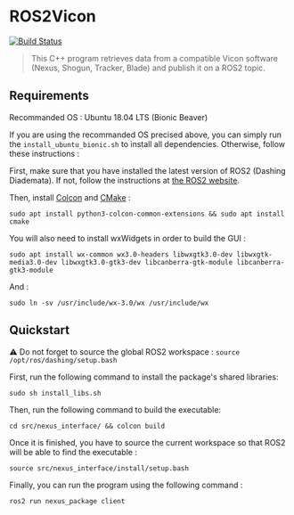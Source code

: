 # ROS2Vicon

[![Build Status](https://travis-ci.com/aheuillet/Vicon-ROS2.svg?branch=master)](https://travis-ci.com/aheuillet/Vicon-ROS2)

> This C++ program retrieves data from a compatible Vicon software (Nexus, Shogun, Tracker, Blade) and publish it on a ROS2 topic.

## Requirements

Recommanded OS : Ubuntu 18.04 LTS (Bionic Beaver)

If you are using the recommanded OS precised above, you can simply run the `install_ubuntu_bionic.sh` to install all dependencies.
Otherwise, follow these instructions :

First, make sure that you have installed the latest version of ROS2 (Dashing Diademata).
If not, follow the instructions at [the ROS2 website](https://index.ros.org/doc/ros2/Installation/Dashing/).

Then, install [Colcon](https://colcon.readthedocs.io/en/released/index.html) and [CMake](https://cmake.org/) :

`sudo apt install python3-colcon-common-extensions && sudo apt install cmake`

You will also need to install wxWidgets in order to build the GUI :

`sudo apt install wx-common wx3.0-headers libwxgtk3.0-dev libwxgtk-media3.0-dev libwxgtk3.0-gtk3-dev libcanberra-gtk-module libcanberra-gtk3-module`

And :

`sudo ln -sv /usr/include/wx-3.0/wx /usr/include/wx`

## Quickstart

:warning: Do not forget to source the global ROS2 workspace : `source /opt/ros/dashing/setup.bash`

First, run the following command to install the package's shared libraries:

`sudo sh install_libs.sh`

Then, run the following command to build the executable:

`cd src/nexus_interface/ && colcon build`

Once it is finished, you have to source the current workspace so that ROS2 will be able to find the executable :

`source src/nexus_interface/install/setup.bash`

Finally, you can run the program using the following command :

`ros2 run nexus_package client`
